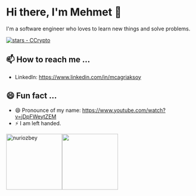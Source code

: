 # Hi there, I'm Mehmet 👋

I'm a software engineer who loves to learn new things and solve problems.

<a href="https://github.com/mcagriaksoy"><img src="https://img.shields.io/github/stars/mcagriaksoy?style=social" alt="stars - CCrypto"></a>

## 📫 How to reach me ...
- LinkedIn: https://www.linkedin.com/in/mcagriaksoy

## 😄 Fun fact ...
- 😄 Pronounce of my name: https://www.youtube.com/watch?v=jDpFWeytZEM
- ⚡ I am left handed.
  
<p align="left">
<img align="" height='150px' src="https://github-readme-stats.vercel.app/api?username=mcagriaksoy&hide_title=true&show_icons=true&theme=gotham&include_all_commits=true" alt="nuriozbey" /><img align="" height='150px' src="https://github-readme-stats.vercel.app/api/top-langs/?username=aryashah2k&hide_title=false&layout=compact&theme=gotham&count_private=true" />
</p>
<br>

